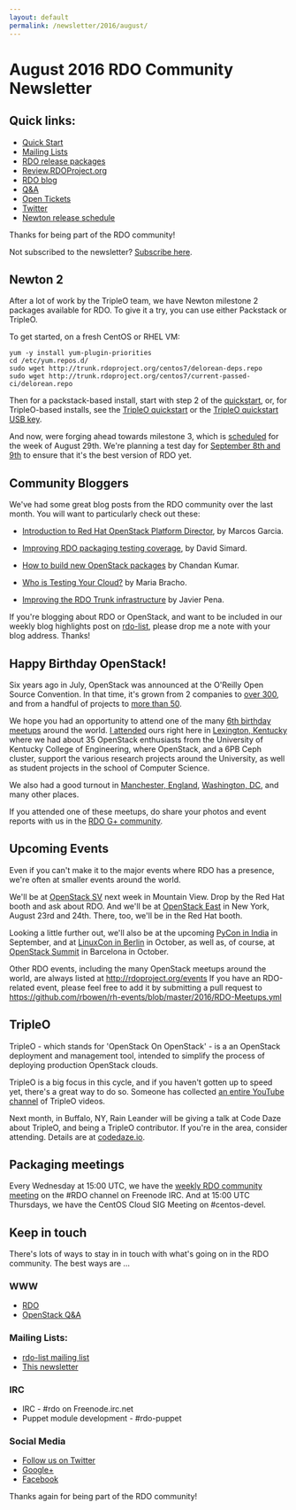 ```yaml
---
layout: default
permalink: /newsletter/2016/august/
---
```

# August 2016 RDO Community Newsletter

## Quick links:

* [Quick Start](http://rdoproject.org/quickstart)
* [Mailing Lists](https://www.rdoproject.org/community/mailing-lists/)
* [RDO release packages](https://trunk.rdoproject.org/)
* [Review.RDOProject.org](http://review.rdoproject.org/)
* [RDO blog](http://rdoproject.org/blog)
* [Q&A](http://ask.openstack.org/)
* [Open Tickets](http://tm3.org/rdobugs)
* [Twitter](http://twitter.com/rdocommunity)
* [Newton release schedule](http://releases.openstack.org/newton/schedule.html)

Thanks for being part of the RDO community!

Not subscribed to the newsletter? [Subscribe here](http://www.redhat.com/mailman/listinfo/rdo-newsletter).

## Newton 2

After a lot of work by the TripleO team, we have Newton milestone 2
packages available for RDO. To give it a try, you can use either
Packstack or TripleO.

To get started, on a fresh CentOS or RHEL VM:

    yum -y install yum-plugin-priorities
    cd /etc/yum.repos.d/
    sudo wget http://trunk.rdoproject.org/centos7/delorean-deps.repo
    sudo wget http://trunk.rdoproject.org/centos7/current-passed-ci/delorean.repo

Then for a packstack-based install, start with step 2 of the
[quickstart](https://www.rdoproject.org/install/packstack/), or, for
TripleO-based installs, see the [TripleO
quickstart](https://www.rdoproject.org/tripleo/) or the [TripleO
quickstart USB key](https://www.rdoproject.org/tripleo/oooq-usbkey/).

And now, were forging ahead towards milestone 3, which is 
[scheduled](http://releases.openstack.org/newton/schedule.html) for the
week of August 29th. We're planning a test day for [September 8th and
9th](https://www.rdoproject.org/testday/newton/milestone3) to ensure
that it's the best version of RDO yet.

## Community Bloggers

We've had some great blog posts from the RDO community over the last
month. You will want to particularly check out these:

* [Introduction to Red Hat OpenStack Platform Director](http://tm3.org/83), by Marcos Garcia.

* [Improving RDO packaging testing coverage](http://tm3.org/7y), by David Simard.

* [How to build new OpenStack packages](http://tm3.org/7-) by Chandan Kumar.

* [Who is Testing Your Cloud?](http://tm3.org/7k) by Maria Bracho.

* [Improving the RDO Trunk infrastructure](http://tm3.org/7n) by Javier Pena.

If you're blogging about RDO or OpenStack, and want to be included in
our weekly blog highlights post on
[rdo-list](https://www.redhat.com/mailman/listinfo/rdo-list), please
drop me a note with your blog address. Thanks!

## Happy Birthday OpenStack!

Six years ago in July, OpenStack was announced at the O'Reilly Open
Source Convention. In that time, it's grown from 2 companies to [over
300](https://www.openstack.org/foundation/companies/),
and from a handful of projects to [more than
50](http://git.openstack.org/cgit/openstack/governance/tree/reference/projects.yaml).

We hope you had an opportunity to attend one of the many [6th birthday
meetups](https://goo.gl/mmRtXi) around the world. [I
attended](https://photos.google.com/share/AF1QipPfBEdr9uDhnKCjUGvk43v_JvEUeth7PWmBqREhfL6H3i3VmfFotMsoQ1wUhNbXGA?key=bDVzejloamVmMVFtRXZTZ3hudTJQbGdXUnZQMlZR)
ours right here in [Lexington,
Kentucky](http://www.meetup.com/OpenStack-Kentucky/events/232204499/)
where we had about 35 OpenStack enthusiasts from the University of
Kentucky College of Engineering, where OpenStack, and a 6PB Ceph
cluster, support the various research projects around the University, as
well as student projects in the school of Computer Science.

We also had a good turnout in [Manchester,
England](http://www.meetup.com/Manchester-OpenStack-Meetup/events/232048418/),
[Washington, DC](http://www.meetup.com/OpenStackDC/events/231785648/),
and many other places.

If you attended one of these meetups, do share your photos and event
reports with us in the [RDO G+ community](http://tm3.org/rdogplus).

## Upcoming Events 

Even if you can't make it to the major events where RDO has a presence,
we're often at smaller events around the world.

We'll be at [OpenStack SV](https://www.openstacksv.com/) next week in
Mountain View. Drop by the Red Hat booth and ask about RDO. And we'll be
at [OpenStack East](http://www.openstackeast.com/) in New York, August
23rd and 24th. There, too, we'll be in the Red Hat booth.

Looking a little further out, we'll also be at the upcoming [PyCon in
India](https://in.pycon.org/2016/) in September, and at [LinuxCon in
Berlin](http://events.linuxfoundation.org/events/linuxcon-europe) in
October, as well as, of course, at [OpenStack
Summit](https://www.openstack.org/summit) in Barcelona in October.

Other RDO events, including the many OpenStack meetups around the
world, are always listed at http://rdoproject.org/events  If you have
an RDO-related event, please feel free to add it by submitting a pull
request to
https://github.com/rbowen/rh-events/blob/master/2016/RDO-Meetups.yml

## TripleO

TripleO - which stands for 'OpenStack On OpenStack' - is a an OpenStack
deployment and management tool, intended to simplify the process of
deploying production OpenStack clouds.

TripleO is a big focus in this cycle, and if you haven't gotten up to
speed yet, there's a great way to do so. Someone has collected [an
entire YouTube
channel](https://www.youtube.com/channel/UCNGDxZGwUELpgaBoLvABsTA/) of
TripleO videos.

Next month, in Buffalo, NY, Rain Leander will be giving a talk at Code
Daze about TripleO, and being a TripleO contributor. If you're in the
area, consider attending. Details are at
[codedaze.io](http://www.codedaze.io/).

## Packaging meetings 

Every Wednesday at 15:00 UTC, we have the [weekly RDO community
meeting](https://etherpad.openstack.org/p/RDO-Meeting)
on the #RDO channel on Freenode IRC. And at 15:00 UTC Thursdays, we
have the CentOS Cloud SIG Meeting on #centos-devel.

## Keep in touch 

There's lots of ways to stay in in touch with what's going on in the
RDO community. The best ways are ...

### WWW 
* [RDO](http://rdoproject.org/)
* [OpenStack Q&A](http://ask.openstack.org/ )

### Mailing Lists: 
* [rdo-list mailing list](http://www.redhat.com/mailman/listinfo/rdo-list )
* [This newsletter](http://www.redhat.com/mailman/listinfo/rdo-newsletter )

### IRC 
* IRC - #rdo on Freenode.irc.net
* Puppet module development - #rdo-puppet

### Social Media
* [Follow us on Twitter](http://twitter.com/rdocommunity )
* [Google+](http://tm3.org/rdogplus )
* [Facebook](http://facebook.com/rdocommunity)

Thanks again for being part of the RDO community!

